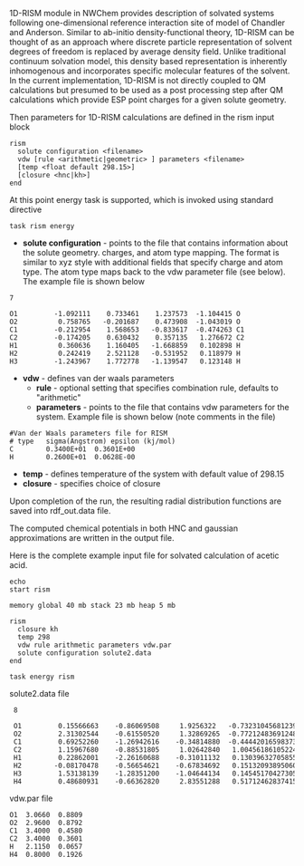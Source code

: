 1D-RISM module in NWChem provides description of solvated systems
following one-dimensional reference interaction site of model of
Chandler and Anderson. Similar to ab-initio density-functional theory,
1D-RISM can be thought of as an approach where discrete particle
representation of solvent degrees of freedom is replaced by average
density field. Unlike traditional continuum solvation model, this
density based representation is inherently inhomogenous and incorporates
specific molecular features of the solvent. In the current
implementation, 1D-RISM is not directly coupled to QM calculations but
presumed to be used as a post processing step after QM calculations
which provide ESP point charges for a given solute geometry.

Then parameters for 1D-RISM calculations are defined in the rism input
block

```
rism
  solute configuration <filename>
  vdw [rule <arithmetic|geometric> ] parameters <filename>
  [temp <float default 298.15>]
  [closure <hnc|kh>]
end
```

At this point energy task is supported, which is invoked using standard
directive

```
task rism energy
```

  - **solute configuration** - points to the file that contains
    information about the solute geometry. charges, and atom type
    mapping. The format is similar to xyz style with additional fields
    that specify charge and atom type. The atom type maps back to the
    vdw parameter file (see below). The example file is shown below

```
7

O1         -1.092111    0.733461    1.237573  -1.104415 O
O2          0.758765   -0.201687    0.473908  -1.043019 O
C1         -0.212954    1.568653   -0.833617  -0.474263 C1
C2         -0.174205    0.630432    0.357135   1.276672 C2
H1          0.360636    1.160405   -1.668859   0.102898 H
H2          0.242419    2.521128   -0.531952   0.118979 H
H3         -1.243967    1.772778   -1.139547   0.123148 H
```

  - **vdw** - defines van der waals parameters
      - **rule** - optional setting that specifies combination rule,
        defaults to "arithmetic"
      - **parameters** - points to the file that contains vdw parameters
        for the system. Example file is shown below (note comments in
        the file)

```
#Van der Waals parameters file for RISM 
# type   sigma(Angstrom) epsilon (kj/mol)
C        0.3400E+01  0.3601E+00
H        0.2600E+01  0.0628E-00
```

  - **temp** - defines temperature of the system with default value of
    298.15
  - **closure** - specifies choice of closure

Upon completion of the run, the resulting radial distribution functions
are saved into rdf\_out.data file.

The computed chemical potentials in both HNC and gaussian approximations
are written in the output file.

Here is the complete example input file for solvated calculation of
acetic acid.

```
echo
start rism

memory global 40 mb stack 23 mb heap 5 mb

rism
  closure kh
  temp 298
  vdw rule arithmetic parameters vdw.par
  solute configuration solute2.data
end

task energy rism
```

solute2.data
file

```
 8
 
 O1         0.15566663    -0.86069508     1.9256322   -0.7323104568123959 O1
 O2         2.31302544    -0.61550520     1.32869265  -0.7721248369124809 O2
 C1         0.69252260    -1.26942616    -0.34814880  -0.4444201659837397 C1
 C2         1.15967680    -0.88531805     1.02642840   1.004561861052242  C2
 H1         0.22862001    -2.26160688    -0.31011132   0.1303963270585546 H
 H2        -0.08170478    -0.56654621    -0.67834692   0.1513209389506027 H
 H3         1.53138139    -1.28351200    -1.04644134   0.1454517042730594 H
 H4         0.48680931    -0.66362820     2.83551288   0.5171246283741536 H4
```

vdw.par file

```
O1  3.0660  0.8809
O2  2.9600  0.8792
C1  3.4000  0.4580
C2  3.4000  0.3601
H   2.1150  0.0657
H4  0.8000  0.1926
```
